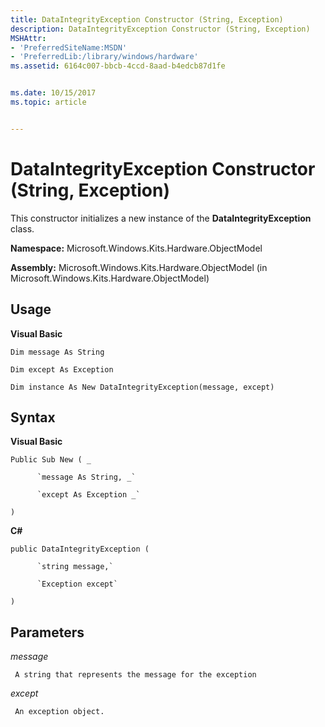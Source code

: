 ```yaml
---
title: DataIntegrityException Constructor (String, Exception)
description: DataIntegrityException Constructor (String, Exception)
MSHAttr:
- 'PreferredSiteName:MSDN'
- 'PreferredLib:/library/windows/hardware'
ms.assetid: 6164c007-bbcb-4ccd-8aad-b4edcb87d1fe


ms.date: 10/15/2017
ms.topic: article


---
```


# DataIntegrityException Constructor (String, Exception)


This constructor initializes a new instance of the **DataIntegrityException** class.

**Namespace:** Microsoft.Windows.Kits.Hardware.ObjectModel

**Assembly:** Microsoft.Windows.Kits.Hardware.ObjectModel (in Microsoft.Windows.Kits.Hardware.ObjectModel)

## <span id="Usage"></span><span id="usage"></span><span id="USAGE"></span>Usage


**Visual Basic**

`Dim message As String`

`Dim except As Exception`

`Dim instance As New DataIntegrityException(message, except)`

## <span id="Syntax"></span><span id="syntax"></span><span id="SYNTAX"></span>Syntax


**Visual Basic**

`Public Sub New ( _`

          `message As String, _`

          `except As Exception _`

`)`

**C#**

`public DataIntegrityException (`

          `string message,`

          `Exception except`

`)`

## <span id="Parameters"></span><span id="parameters"></span><span id="PARAMETERS"></span>Parameters


*message*

     A string that represents the message for the exception

*except*

     An exception object.

 

 






